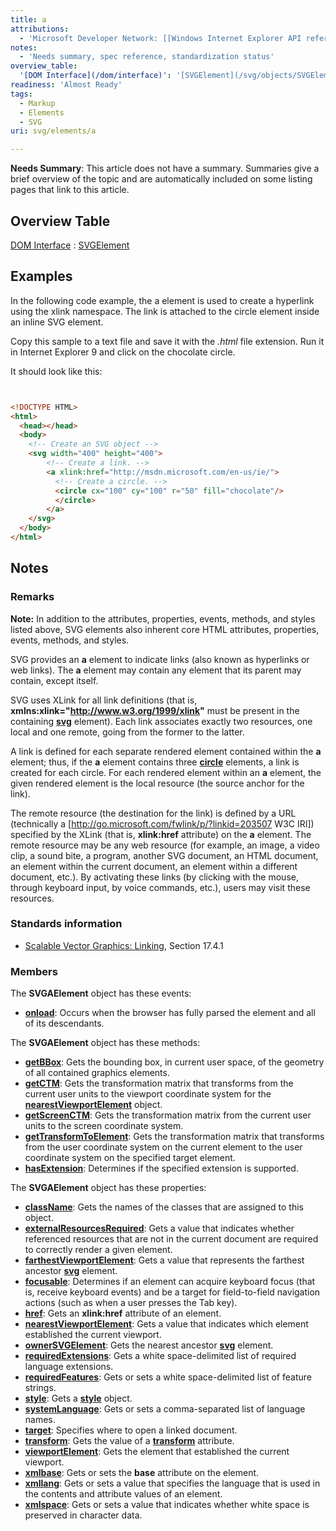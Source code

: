 ```yaml
---
title: a
attributions:
  - 'Microsoft Developer Network: [[Windows Internet Explorer API reference](http://msdn.microsoft.com/en-us/library/ie/hh828809%28v=vs.85%29.aspx) Article]'
notes:
  - 'Needs summary, spec reference, standardization status'
overview_table:
  '[DOM Interface](/dom/interface)': '[SVGElement](/svg/objects/SVGElement)'
readiness: 'Almost Ready'
tags:
  - Markup
  - Elements
  - SVG
uri: svg/elements/a

---
```

**Needs Summary**: This article does not have a summary. Summaries give a brief overview of the topic and are automatically included on some listing pages that link to this article.

## Overview Table

[DOM Interface](/dom/interface)
:   [SVGElement](/svg/objects/SVGElement)

## Examples

In the following code example, the a element is used to create a hyperlink using the xlink namespace. The link is attached to the circle element inside an inline SVG element.

Copy this sample to a text file and save it with the *.html* file extension. Run it in Internet Explorer 9 and click on the chocolate circle.

It should look like this:

``` html


<!DOCTYPE HTML>
<html>
  <head></head>
  <body>
    <!-- Create an SVG object -->
    <svg width="400" height="400">
        <!-- Create a link. -->
        <a xlink:href="http://msdn.microsoft.com/en-us/ie/">
          <!-- Create a circle. -->
          <circle cx="100" cy="100" r="50" fill="chocolate"/>
          </circle>
        </a>
    </svg>
  </body>
</html>
```

</pre>

## Notes

### Remarks

**Note:** In addition to the attributes, properties, events, methods, and styles listed above, SVG elements also inherent core HTML attributes, properties, events, methods, and styles.

SVG provides an **a** element to indicate links (also known as hyperlinks or web links). The **a** element may contain any element that its parent may contain, except itself.

SVG uses XLink for all link definitions (that is, **xmlns:xlink="<http://www.w3.org/1999/xlink>"** must be present in the containing [**svg**](/svg/elements/svg) element). Each link associates exactly two resources, one local and one remote, going from the former to the latter.

A link is defined for each separate rendered element contained within the **a** element; thus, if the **a** element contains three [**circle**](/svg/elements/circle) elements, a link is created for each circle. For each rendered element within an **a** element, the given rendered element is the local resource (the source anchor for the link).

The remote resource (the destination for the link) is defined by a URL (technically a [<http://go.microsoft.com/fwlink/p/?linkid=203507> W3C IRI]) specified by the XLink (that is, **xlink:href** attribute) on the **a** element. The remote resource may be any web resource (for example, an image, a video clip, a sound bite, a program, another SVG document, an HTML document, an element within the current document, an element within a different document, etc.). By activating these links (by clicking with the mouse, through keyboard input, by voice commands, etc.), users may visit these resources.

### Standards information

-   [Scalable Vector Graphics: Linking](http://go.microsoft.com/fwlink/p/?linkid=199815), Section 17.4.1

### Members

The **SVGAElement** object has these events:

-   [**onload**](/svg/events/load): Occurs when the browser has fully parsed the element and all of its descendants.

The **SVGAElement** object has these methods:

-   [**getBBox**](/svg/methods/getBBox): Gets the bounding box, in current user space, of the geometry of all contained graphics elements.
-   [**getCTM**](/svg/methods/getCTM): Gets the transformation matrix that transforms from the current user units to the viewport coordinate system for the [**nearestViewportElement**](/svg/properties/nearestViewportElement) object.
-   [**getScreenCTM**](/svg/methods/getScreenCTM): Gets the transformation matrix from the current user units to the screen coordinate system.
-   [**getTransformToElement**](/svg/methods/getTransformToElement): Gets the transformation matrix that transforms from the user coordinate system on the current element to the user coordinate system on the specified target element.
-   [**hasExtension**](/svg/methods/hasExtension): Determines if the specified extension is supported.

The **SVGAElement** object has these properties:

-   [**className**](/svg/properties/className): Gets the names of the classes that are assigned to this object.
-   [**externalResourcesRequired**](/svg/properties/externalResourcesRequired): Gets a value that indicates whether referenced resources that are not in the current document are required to correctly render a given element.
-   [**farthestViewportElement**](/svg/properties/farthestViewportElement): Gets a value that represents the farthest ancestor [**svg**](/svg/elements/svg) element.
-   [**focusable**](/svg/properties/focusable): Determines if an element can acquire keyboard focus (that is, receive keyboard events) and be a target for field-to-field navigation actions (such as when a user presses the Tab key).
-   [**href**](/svg/properties/href): Gets an **xlink:href** attribute of an element.
-   [**nearestViewportElement**](/svg/properties/nearestViewportElement): Gets a value that indicates which element established the current viewport.
-   [**ownerSVGElement**](/svg/properties/ownerSVGElement): Gets the nearest ancestor [**svg**](/svg/objects/SVGElement) element.
-   [**requiredExtensions**](/svg/properties/requiredExtensions): Gets a white space-delimited list of required language extensions.
-   [**requiredFeatures**](/svg/properties/requiredFeatures): Gets or sets a white space-delimited list of feature strings.
-   [**style**](/svg/properties/style): Gets a [**style**](/css/cssom/style) object.
-   [**systemLanguage**](/svg/properties/systemLanguage): Gets or sets a comma-separated list of language names.
-   [**target**](/svg/properties/target): Specifies where to open a linked document.
-   [**transform**](/svg/properties/transform): Gets the value of a [**transform**](/svg/properties/transform) attribute.
-   [**viewportElement**](/svg/properties/viewportElement): Gets the element that established the current viewport.
-   [**xmlbase**](/svg/properties/xmlbase): Gets or sets the **base** attribute on the element.
-   [**xmllang**](/svg/properties/xmllang): Gets or sets a value that specifies the language that is used in the contents and attribute values of an element.
-   [**xmlspace**](/svg/properties/xmlspace): Gets or sets a value that indicates whether white space is preserved in character data.
